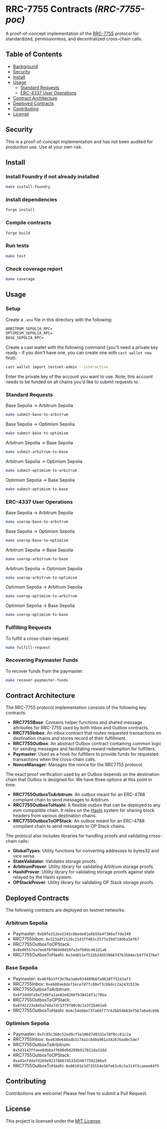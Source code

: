 # RRC-7755 Contracts _(RRC-7755-poc)_

A proof-of-concept implementation of the [RRC-7755](https://github.com/ethereum/RIPs/blob/master/RIPS/rip-7755.md) protocol for standardized, permissionless, and decentralized cross-chain calls.

## Table of Contents

- [Background](#background)
- [Security](#security)
- [Install](#install)
- [Usage](#usage)
  - [Standard Requests](#standard-requests)
  - [ERC-4337 User Operations](#erc-4337-user-operations)
- [Contract Architecture](#contract-architecture)
- [Deployed Contracts](#deployed-contracts)
- [Contributing](#contributing)
- [License](#license)

## Security

This is a proof-of-concept implementation and has not been audited for production use. Use at your own risk.

## Install

### Install Foundry if not already installed

```bash
make install-foundry
```

### Install dependencies

```bash
forge install
```

### Compile contracts

```bash
forge build
```

### Run tests

```bash
make test
```

### Check coverage report

```bash
make coverage
```

## Usage

### Setup

Create a `.env` file in this directory with the following:

```txt
ARBITRUM_SEPOLIA_RPC=
OPTIMISM_SEPOLIA_RPC=
BASE_SEPOLIA_RPC=
```

Create a cast wallet with the following command (you'll need a private key ready - if you don't have one, you can create one with `cast wallet new` first):

```bash
cast wallet import testnet-admin --interactive
```

Enter the private key of the account you want to use. Note, this account needs to be funded on all chains you'd like to submit requests to.

### Standard Requests

Base Sepolia -> Arbitrum Sepolia

```bash
make submit-base-to-arbitrum
```

Base Sepolia -> Optimism Sepolia

```bash
make submit-base-to-optimism
```

Arbitrum Sepolia -> Base Sepolia

```bash
make submit-arbitrum-to-base
```

Arbitrum Sepolia -> Optimism Sepolia

```bash
make submit-optimism-to-arbitrum
```

Optimism Sepolia -> Base Sepolia

```bash
make submit-optimism-to-base
```

### ERC-4337 User Operations

Base Sepolia -> Arbitrum Sepolia

```bash
make userop-base-to-arbitrum
```

Base Sepolia -> Optimism Sepolia

```bash
make userop-base-to-optimism
```

Arbitrum Sepolia -> Base Sepolia

```bash
make userop-arbitrum-to-base
```

Arbitrum Sepolia -> Optimism Sepolia

```bash
make userop-arbitrum-to-optimism
```

Optimism Sepolia -> Arbitrum Sepolia

```bash
make userop-optimism-to-arbitrum
```

Optimism Sepolia -> Base Sepolia

```bash
make userop-optimism-to-base
```

### Fulfilling Requests

To fulfill a cross-chain request:

```bash
make fulfill-request
```

### Recovering Paymaster Funds

To recover funds from the paymaster:

```bash
make recover-paymaster-funds
```

## Contract Architecture

The RRC-7755 protocol implementation consists of the following key contracts:

- **RRC7755Base**: Contains helper functions and shared message attributes for RRC-7755 used by both Inbox and Outbox contracts.
- **RRC7755Inbox**: An inbox contract that routes requested transactions on destination chains and stores record of their fulfillment.
- **RRC7755Outbox**: An abstract Outbox contract containing common logic for sending messages and facilitating reward redemption for fulfillers.
- **Paymaster**: Used as a hook for fulfillers to provide funds for requested transactions when the cross-chain calls.
- **NonceManager**: Manages the nonce for the RRC7755 protocol.

The exact proof verification used by an Outbox depends on the destination chain that Outbox is designed for. We have three options at this point in time:

- **RRC7755OutboxToArbitrum**: An outbox meant for an ERC-4788 compliant chain to send messages to Arbitrum.
- **RRC7755OutboxToHashi**: A flexible outbox that can be deployed to any evm compatible chain. It relies on the [Hashi](https://crosschain-alliance.gitbook.io/hashi) system for sharing block headers from various destination chains.
- **RRC7755OutboxToOPStack**: An outbox meant for an ERC-4788 compliant chain to send messages to OP Stack chains.

The protocol also includes libraries for handling proofs and validating cross-chain calls:

- **GlobalTypes**: Utility functions for converting addresses to bytes32 and vice versa.
- **StateValidator**: Validates storage proofs.
- **ArbitrumProver**: Utility library for validating Arbitrum storage proofs.
- **HashiProver**: Utility library for validating storage proofs against state relayed by the Hashi system.
- **OPStackProver**: Utility library for validating OP Stack storage proofs.

## Deployed Contracts

The following contracts are deployed on testnet networks:

### Arbitrum Sepolia

- Paymaster: `0xb9fe312ea3343c6bede81e6b55e4f366ef7de349`
- RRC7755Inbox: `0x323adf2126c21437f483c2577a19d710dba1ef67`
- RRC7755OutboxToOPStack: `0x8e08557ea7ee8f0f864e8d19fa2efb0dc461d1a6`
- RRC7755OutboxToHashi: `0x3dd851ef532b2dd539687d7b3584ecb9774376e7`

### Base Sepolia

- Paymaster: `0x46f0a3ff3e76e3a8e934d89b6fa9638ff5242af3`
- RRC7755Inbox: `0xe680ae8de71ece7d7fc88ef3cbbdcc2a2431513e`
- RRC7755OutboxToArbitrum: `0x6f3dddfa9af3d8fa1ae02e8266fb30416f1c78ba`
- RRC7755OutboxToOPStack: `0x0fd2223e845a7d4a7dc5379f80c0c1a3f2b441e0`
- RRC7755OutboxToHashi: `0x6c54ebbe73fa66f77c62bb54b63ef567a0adcb9b`

### Optimism Sepolia

- Paymaster: `0xfc05c360c52ed9cf5e186d7d0331e78f0cc81c2a`
- RRC7755Inbox: `0xe830e648adb3174a1c8d0a981a34267bad6c5de7`
- RRC7755OutboxToArbitrum: `0x5d3147ffeee0dbbaff600d50299b917011da326d`
- RRC7755OutboxToOPStack: `0xa41efddafd269e923786674533d24677592266e5`
- RRC7755OutboxToHashi: `0x00191e3d735554e58fe63c6c5a314f3caeee64f5`

## Contributing

Contributions are welcome! Please feel free to submit a Pull Request.

## License

This project is licensed under the [MIT License](../LICENSE).
